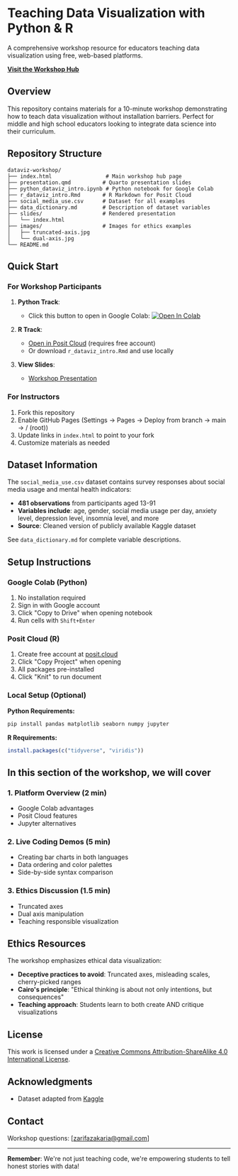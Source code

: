 # Teaching Data Visualization with Python & R

A comprehensive workshop resource for educators teaching data visualization using free, web-based platforms.

**[Visit the Workshop Hub](https://zarifaz.github.io/dataviz-workshop/)**

## Overview

This repository contains materials for a 10-minute workshop demonstrating how to teach data visualization without installation barriers. Perfect for middle and high school educators looking to integrate data science into their curriculum.

## Repository Structure

```
dataviz-workshop/
├── index.html                 # Main workshop hub page
├── presentation.qmd          # Quarto presentation slides
├── python_dataviz_intro.ipynb # Python notebook for Google Colab
├── r_dataviz_intro.Rmd       # R Markdown for Posit Cloud
├── social_media_use.csv      # Dataset for all examples
├── data_dictionary.md        # Description of dataset variables
├── slides/                   # Rendered presentation
│   └── index.html
├── images/                   # Images for ethics examples
│   ├── truncated-axis.jpg
│   └── dual-axis.jpg
└── README.md
```

## Quick Start

### For Workshop Participants

1. **Python Track**: 
   - Click this button to open in Google Colab: [![Open In Colab](https://colab.research.google.com/assets/colab-badge.svg)](https://colab.research.google.com/github/zarifaz/dataviz-workshop/blob/main/python_dataviz_intro.ipynb)

2. **R Track**:
   - [Open in Posit Cloud](https://posit.cloud/content/yours) (requires free account)
   - Or download `r_dataviz_intro.Rmd` and use locally

3. **View Slides**:
   - [Workshop Presentation](https://zarifaz.github.io/dataviz-workshop/slides)

### For Instructors

1. Fork this repository
2. Enable GitHub Pages (Settings → Pages → Deploy from branch → main → / (root))
3. Update links in `index.html` to point to your fork
4. Customize materials as needed

## Dataset Information

The `social_media_use.csv` dataset contains survey responses about social media usage and mental health indicators:

- **481 observations** from participants aged 13-91
- **Variables include**: age, gender, social media usage per day, anxiety level, depression level, insomnia level, and more
- **Source**: Cleaned version of publicly available Kaggle dataset

See `data_dictionary.md` for complete variable descriptions.

## Setup Instructions

### Google Colab (Python)
1. No installation required
2. Sign in with Google account
3. Click "Copy to Drive" when opening notebook
4. Run cells with `Shift+Enter`

### Posit Cloud (R)
1. Create free account at [posit.cloud](https://posit.cloud)
2. Click "Copy Project" when opening
3. All packages pre-installed
4. Click "Knit" to run document

### Local Setup (Optional)

**Python Requirements:**
```bash
pip install pandas matplotlib seaborn numpy jupyter
```

**R Requirements:**
```r
install.packages(c("tidyverse", "viridis"))
```

## In this section of the workshop, we will cover

### 1. Platform Overview (2 min)
- Google Colab advantages
- Posit Cloud features
- Jupyter alternatives

### 2. Live Coding Demos (5 min)
- Creating bar charts in both languages
- Data ordering and color palettes
- Side-by-side syntax comparison

### 3. Ethics Discussion (1.5 min)
- Truncated axes
- Dual axis manipulation
- Teaching responsible visualization

## Ethics Resources

The workshop emphasizes ethical data visualization:

- **Deceptive practices to avoid**: Truncated axes, misleading scales, cherry-picked ranges
- **Cairo's principle**: "Ethical thinking is about not only intentions, but consequences"
- **Teaching approach**: Students learn to both create AND critique visualizations

## License

This work is licensed under a [Creative Commons Attribution-ShareAlike 4.0 International License](http://creativecommons.org/licenses/by-sa/4.0/).

## Acknowledgments

- Dataset adapted from [Kaggle](https://www.kaggle.com/datasets/souvikahmed071/social-media-and-mental-health)

## Contact

Workshop questions: [zarifazakaria@gmail.com]

---
**Remember**: We're not just teaching code, we're empowering students to tell honest stories with data!

